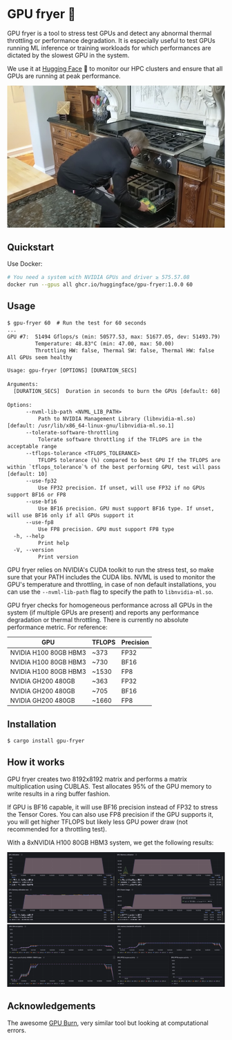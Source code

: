 # GPU fryer 🍳

GPU fryer is a tool to stress test GPUs and detect any abnormal thermal throttling or performance degradation.
It is especially useful to test GPUs running ML inference or training workloads for which
performances are dictated by the slowest GPU in the system.

We use it at [Hugging Face](https://huggingface.co) 🤗 to monitor our HPC clusters and ensure that all GPUs are running at peak performance.

![cooking.jpg](./assets/cooking.jpg)

## Quickstart

Use Docker:

```bash
# You need a system with NVIDIA GPUs and driver ≥ 575.57.08
docker run --gpus all ghcr.io/huggingface/gpu-fryer:1.0.0 60
```

## Usage

```
$ gpu-fryer 60  # Run the test for 60 seconds
...
GPU #7:  51494 Gflops/s (min: 50577.53, max: 51677.05, dev: 51493.79)
         Temperature: 48.83°C (min: 47.00, max: 50.00)
         Throttling HW: false, Thermal SW: false, Thermal HW: false
All GPUs seem healthy
```

```
Usage: gpu-fryer [OPTIONS] [DURATION_SECS]

Arguments:
  [DURATION_SECS]  Duration in seconds to burn the GPUs [default: 60]

Options:
      --nvml-lib-path <NVML_LIB_PATH>
          Path to NVIDIA Management Library (libnvidia-ml.so) [default: /usr/lib/x86_64-linux-gnu/libnvidia-ml.so.1]
      --tolerate-software-throttling
          Tolerate software throttling if the TFLOPS are in the acceptable range
      --tflops-tolerance <TFLOPS_TOLERANCE>
          TFLOPS tolerance (%) compared to best GPU If the TFLOPS are within `tflops_tolerance`% of the best performing GPU, test will pass [default: 10]
      --use-fp32
          Use FP32 precision. If unset, will use FP32 if no GPUs support BF16 or FP8
      --use-bf16
          Use BF16 precision. GPU must support BF16 type. If unset, will use BF16 only if all GPUs support it
      --use-fp8
          Use FP8 precision. GPU must support FP8 type
  -h, --help
          Print help
  -V, --version
          Print version
```

GPU fryer relies on NVIDIA's CUDA toolkit to run the stress test, so make sure
that your PATH includes the CUDA libs.
NVML is used to monitor the GPU's temperature and throttling, in case of non default
installations, you can use the `--nvml-lib-path` flag to specify the path to `libnvidia-ml.so`.

GPU fryer checks for homogeneous performance across all GPUs in the system (if multiple GPUs are present) and reports
any performance degradation or thermal throttling.
There is currently no absolute performance metric. For reference:

| GPU                   | TFLOPS | Precision |
|-----------------------|--------|-----------|
| NVIDIA H100 80GB HBM3 | ~373   | FP32      |
| NVIDIA H100 80GB HBM3 | ~730   | BF16      |
| NVIDIA H100 80GB HBM3 | ~1530  | FP8       |
| NVIDIA GH200 480GB    | ~363   | FP32      |
| NVIDIA GH200 480GB    | ~705   | BF16      |
| NVIDIA GH200 480GB    | ~1660  | FP8       |

## Installation

```bash
$ cargo install gpu-fryer
```

## How it works

GPU fryer creates two 8192x8192 matrix and performs a matrix multiplication using CUBLAS.
Test allocates 95% of the GPU memory to write results in a ring buffer fashion.

If GPU is BF16 capable, it will use BF16 precision instead of FP32 to stress the Tensor Cores.
You can also use FP8 precision if the GPU supports it, you will get higher TFLOPS but likely less GPU power draw (not
recommended for a throttling test).

With a 8xNVIDIA H100 80GB HBM3 system, we get the following results:

![utilization.png](assets/utilization.png)
![tensorcores.png](assets/tensorcores.png)

## Acknowledgements

The awesome [GPU Burn](https://github.com/wilicc/gpu-burn), very similar tool but looking at computational errors.